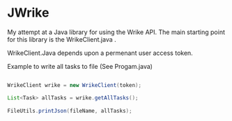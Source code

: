 # JWrike
My attempt at a Java library for using the Wrike API. The main starting point for this library is the WrikeClient.java .

WrikeClient.Java depends upon a permenant user access token. 

Example to write all tasks to file (See Progam.java)

```java 

WrikeClient wrike = new WrikeClient(token);

List<Task> allTasks = wrike.getAllTasks();
  
FileUtils.printJson(fileName, allTasks);

```
